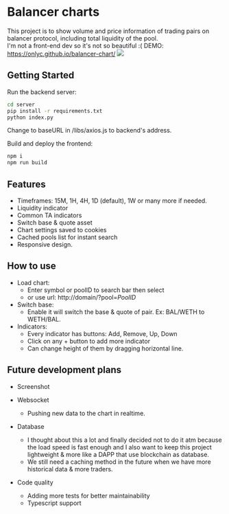 # Balancer charts

This project is to show volume and price information of trading pairs on balancer protocol, including total liquidity of the pool.  
I'm not a front-end dev so it's not so beautiful :(
DEMO: https://onlyc.github.io/balancer-chart/
![](https://i.imgur.com/Valg2qG.png)

## Getting Started

Run the backend server:

```bash
cd server
pip install -r requirements.txt
python index.py
```

Change to baseURL in /libs/axios.js to backend's address.

Build and deploy the frontend:

```bash
npm i
npm run build
```

## Features

- Timeframes: 15M, 1H, 4H, 1D (default), 1W or many more if needed.
- Liquidity indicator
- Common TA indicators
- Switch base & quote asset
- Chart settings saved to cookies
- Cached pools list for instant search
- Responsive design.

## How to use

- Load chart:
  - Enter symbol or poolID to search bar then select
  - or use url: http://domain/?pool=*PoolID*
- Switch base:
  - Enable it will switch the base & quote of pair. Ex: BAL/WETH to WETH/BAL.
- Indicators:
  - Every indicator has buttons: Add, Remove, Up, Down
  - Click on any + button to add more indicator
  - Can change height of them by dragging horizontal line.

## Future development plans

- Screenshot
- Websocket

  - Pushing new data to the chart in realtime.

- Database

  - I thought about this a lot and finally decided not to do it atm because the load speed is fast enough and I also want to keep this project lightweight & more like a DAPP that use blockchain as database.
  - We still need a caching method in the future when we have more historical data & more traders.

- Code quality
  - Adding more tests for better maintainability
  - Typescript support

